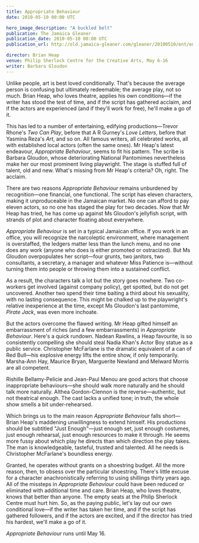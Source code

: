 ```yaml
---
title: Appropriate Behaviour
date: 2010-05-10 00:00 UTC

hero_image_description: "A buckled belt"
publication: The Jamaica Gleaner
publication_date: 2010-05-10 00:00 UTC
publication_url: http://old.jamaica-gleaner.com/gleaner/20100510/ent/ent1.html

director: Brian Heap
venue: Philip Sherlock Centre for the Creative Arts, May 6-16
writer: Barbara Gloudon
---
```


Unlike people, art is best loved conditionally. That's because the average
person is confusing but ultimately redeemable; the average play, not so much.
Brian Heap, who loves theatre, applies his own conditions—if the writer has
stood the test of time, and if the script has gathered acclaim, and if the
actors are experienced (and if they'll work for free), he'll make a go of it.

This has led to a number of entertaining, edifying productions—Trevor Rhone's
*Two Can Play*, before that A R Gurney's *Love Letters*, before that Yasmina
Reza's *Art*, and so on. All famous writers, all celebrated works, all with
established local actors (often the same ones). Mr Heap's latest endeavour,
*Appropriate Behaviour*, seems to fit his pattern. The scribe is Barbara
Gloudon, whose deteriorating National Pantomimes nevertheless make her our most
prominent living playwright. The stage is stuffed full of talent, old and new.
What's missing from Mr Heap's criteria? Oh, right. The acclaim.

There are two reasons *Appropriate Behaviour* remains unburdened by
recognition—one financial, one functional. The script has eleven characters,
making it unproduceable in the Jamaican market. No one can afford to pay eleven
actors, so no one has staged the play for two decades. Now that Mr Heap has
tried, he has come up against Ms Gloudon's jellyfish script, with strands of
plot and character floating about everywhere.

*Appropriate Behaviour* is set in a typical Jamaican office. If you work in an
office, you will recognize the narcoleptic environment, where management is
overstaffed, the ledgers matter less than the lunch menu, and no one does any
work (anyone who does is either promoted or ostracized). But Ms Gloudon
overpopulates her script—four grunts, two janitors, two consultants, a
secretary, a manager and whatever Miss Patience is—without turning them into
people or throwing them into a sustained conflict.

As a result, the characters talk a lot but the story goes nowhere. Two
co-workers get involved (against company policy), get spotted, but do not get
uncovered. Another two spend their time baiting a third about his sexuality,
with no lasting consequence. This might be chalked up to the playwright's
relative inexperience at the time, except Ms Gloudon's last pantomime, *Pirate
Jack*, was even more inchoate.

But the actors overcome the flawed writing. Mr Heap gifted himself an
embarrassment of riches (and a few embarrassments) in *Appropriate Behaviour*.
Here's a quick rundown. Nadean Rawlins, a Heap favourite, is so consistently
compelling she should steal Nadia Khan's Actor Boy statue as a public service.
Christopher McFarlane is the dramatic equivalent of a can of Red Bull—his
explosive energy lifts the entire show, if only temporarily. Marsha-Ann Hay,
Maurice Bryan, Marguerite Newland and Melward Morris are all competent.

Rishille Bellamy-Pelicie and Jean-Paul Menou are good actors that choose
inappropriate behaviours—she should walk more naturally and he should talk more
naturally. Althea Gordon-Clennon is the reverse—authentic, but not theatrical
enough. The cast lacks a unified tone; in truth, the whole show smells a bit
under-rehearsed.

Which brings us to the main reason *Appropriate Behaviour* falls short—Brian
Heap's maddening unwillingness to extend himself. His productions should be
subtitled "Just Enough"—just enough set, just enough costumes, just enough
rehearsal, just enough resources to make it through. He seems more fussy about
which play he directs than which direction the play takes. The man is
knowledgeable, tasteful, trusted and talented. All he needs is Christopher
McFarlane's boundless energy.

Granted, he operates without grants on a shoestring budget. All the more reason,
then, to obsess over the particular shoestring. There's little excuse for a
character anachronistically referring to using shillings thirty years ago. All
of the missteps in *Appropriate Behaviour* could have been reduced or eliminated
with additional time and care. Brian Heap, who loves theatre, knows that better
than anyone. The empty seats at the Philip Sherlock Centre must hurt him. So, as
the paying public, let's lay out our own conditional love—if the writer has
taken her time, and if the script has gathered followers, and if the actors are
excited, and if the director has tried his hardest, we'll make a go of it.

*Appropriate Behaviour* runs until May 16.
